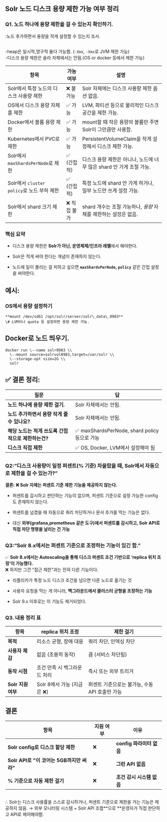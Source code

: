 
## Solr 노드 디스크 용량 제한 가능 여부 정리

### **Q1. 노드 하나에 용량 제한을 걸 수 있는지 확인하기.**
:노드 추가하면서 용량을 작게 설정할 수 있는지 조사. 
##
\-heap은 일시적,영구적 둘다 가능함. (`-Xmx`, `-Xms`로 JVM 제한 가능)  
\-디스크 용량 제한은 솔라 자체에서는 안됨.(OS or docker 등에서 제한 가능)

| 항목 | 가능 여부 | 설명 |
| ----- | ----- | ----- |
| Solr에서 특정 노드의 디스크 사용량 제한 | ❌ 불가능 | Solr 자체에는 디스크 사용량 제한 옵션 없음. |
| OS에서 디스크 용량 자체를 제한 | ✅ 가능 | LVM, 파티션 등으로 물리적인 디스크 공간을 제한 가능. |
| Docker에서 볼륨 용량 제한 | ✅ 가능 | mount할 때 작은 용량의 볼륨만 주면 Solr이 그만큼만 사용함. |
| Kubernetes에서 PVC로 제한 | ✅ 가능 | PersistentVolumeClaim을 작게 설정해서 디스크 제한 가능. |
| Solr에서 `maxShardsPerNode`로 제한 | ✅ (간접적) | 디스크 용량 제한은 아니나, 노드에 너무 많은 shard 안 가게 조절 가능. |
| Solr에서 `cluster policy`로 노드 부하 제한 | ✅ (간접적) | 특정 노드에 shard 안 가게 하거나, 일부 노드만 쓰게 설정 가능. |
| Solr에서 shard 크기 제한 | ❌ 직접 불가 | shard 개수는 조절 가능하나, *용량* 자체를 제한하는 설정은 없음. |

### **핵심 요약**

* 디스크 용량 제한은 **Solr가 아닌, 운영체제/인프라 레벨**에서 해야한다.

* Solr은 적게 써야 한다는 개념이 존재하지 않는다.

* 노드에 일이 몰리는 걸 피하고 싶으면 **`maxShardsPerNode`, `policy`** 같은 간접 설정을 써야한다.

## 예시:

### OS에서 용량 설정하기
```  
**mount /dev/sdb1 /opt/solr/server/solr\_data\_8983**  
\# LVM이나 quota 등 설정하면 용량 제한 가능.
```
## Docker로 노드 띄우기. 
```
docker run \--name solr8983 \\
  \--mount source=solrvol8983,target=/var/solr \\ 
  \--storage-opt size=2G \\  
  solr
```
## ✅ 결론 정리:

| 질문 | 답 |
| ----- | ----- |
| **노드 하나에 용량 제한 걸기.** | Solr 자체에서는 안됨. |
| **노드 추가하면서 용량 작게 줄 수 있나요?**  | Solr 자체에서는 안됨. |
| **해당 노드는 적게 쓰도록 간접적으로 제한하는건?** | ✅ maxShardsPerNode, shard policy 등으로 가능 |
| **디스크 직접 제한** | ✅ OS, Docker, LVM에서 설정해야 됨 |

##

###  **Q2:“디스크 사용량이 일정 퍼센트(% 기준) 차올랐을 때, Solr에서 자동으로 제한을 걸 수 있는가?”**

**결론: ❌ Solr 자체는 퍼센트 기준 제한 기능을 제공하지 않는다.**

* 퍼센트를 감시하고 판단하는 기능이 없으며, 퍼센트 기준으로 설정 가능한 config도 존재하지 않는다.

* 퍼센트를 넘겼을 때 자동으로 쿼리 차단하거나 문서 추가를 막는 기능은 없다.

* 대신 **외부(grafana,prometheus 같은 도구)에서 퍼센트를 감시하고, Solr API로 직접 차단 명령을 날리는 건 가능**

##

### **Q3:“Solr 8.x에서는 퍼센트 기준으로 조정하는 기능이 있긴 함.”**

✅ **Solr 8.x에서는 Autoscaling을 통해 디스크 퍼센트 조건 기반으로 ‘replica 위치 조정’이 가능했다.**  
 ❌ 하지만 그건 “접근 제한”과는 전혀 다른 기능이다.

* 리플리카가 특정 노드 디스크 조건을 넘으면 다른 노드로 옮기는 것

* 사용자 요청을 막는 게 아니라, **백그라운드에서 클러스터 균형을 조정하는 기능**

* Solr 9.x 이후로는 이 기능도 제거되었다.

##
### Q3. 내용 정리 표 

| 항목 | replica  위치 조정 | 제한 걸기 |
| ----- | ----- | ----- |
| **목적** | 리소스 균형, 장애 대응 | 쿼리 차단, 인덱싱 차단 |
| **사용자 체감** | 없음 (조용히 동작) | 큼 (서비스 차단됨) |
| **동작 시점** | 조건 만족 시 백그라운드 처리 | 즉시 또는 외부 트리거 |
| **Solr 지원 여부** | Solr 8에서 가능 (지금은 ❌) | 퍼센트 기준으로는 불가능, 수동 API 호출만 가능 |

### 

##

## **결론**  

| 항목 | 지원 여부 | 이유 |
| ----- | ----- | ----- |
| **Solr config로 디스크 할당 제한** | ❌ | **config 파라미터 없음** |
| **Solr API로 "이 코어는 5GB까지만 써라"** | ❌ | **그런 API 없음** |
| **% 기준으로 자동 제한 걸기** | ❌ | **조건 감시 시스템 없음** |

##

∴ Solr는 디스크 사용률을 스스로 감시하거나, 퍼센트 기준으로 제한을 거는 기능은 제공하지 않음.
→ 외부 모니터링 시스템 \+ Solr API 조합**으로 **운영자가 직접 판단하고 API로 제어해야함.

